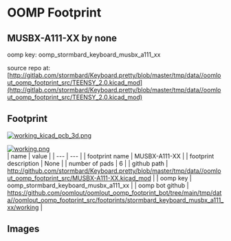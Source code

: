 # OOMP Footprint  
## MUSBX-A111-XX  by none  
  
oomp key: oomp_stormbard_keyboard_musbx_a111_xx  
  
source repo at: [http://gitlab.com/stormbard/Keyboard.pretty/blob/master/tmp/data//oomlout_oomp_footprint_src/TEENSY_2.0.kicad_mod](http://gitlab.com/stormbard/Keyboard.pretty/blob/master/tmp/data//oomlout_oomp_footprint_src/TEENSY_2.0.kicad_mod)  
## Footprint  
  
[![working_kicad_pcb_3d.png](working_kicad_pcb_3d_600.png)](working_kicad_pcb_3d.png)  
  
[![working.png](working_600.png)](working.png)  
| name | value | 
| --- | --- | 
| footprint name | MUSBX-A111-XX | 
| footprint description | None | 
| number of pads | 6 | 
| github path | http://github.com/stormbard/Keyboard.pretty/blob/master/tmp/data//oomlout_oomp_footprint_src/MUSBX-A111-XX.kicad_mod | 
| oomp key | oomp_stormbard_keyboard_musbx_a111_xx | 
| oomp bot github | https://github.com/oomlout/oomlout_oomp_footprint_bot/tree/main/tmp/data//oomlout_oomp_footprint_src/footprints/stormbard_keyboard_musbx_a111_xx/working | 
## Images  
